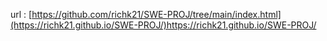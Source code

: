 url : [https://github.com/richk21/SWE-PROJ/tree/main/index.html](https://richk21.github.io/SWE-PROJ/)https://richk21.github.io/SWE-PROJ/
